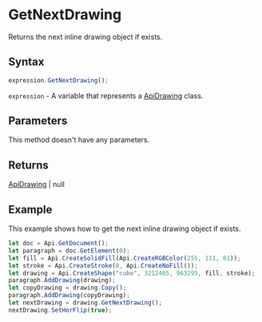 # GetNextDrawing

Returns the next inline drawing object if exists.

## Syntax

```javascript
expression.GetNextDrawing();
```

`expression` - A variable that represents a [ApiDrawing](../ApiDrawing.md) class.

## Parameters

This method doesn't have any parameters.

## Returns

[ApiDrawing](../../ApiDrawing/ApiDrawing.md) \| null

## Example

This example shows how to get the next inline drawing object if exists.

```javascript editor-docx
let doc = Api.GetDocument();
let paragraph = doc.GetElement(0);
let fill = Api.CreateSolidFill(Api.CreateRGBColor(255, 111, 61));
let stroke = Api.CreateStroke(0, Api.CreateNoFill());
let drawing = Api.CreateShape("cube", 3212465, 963295, fill, stroke);
paragraph.AddDrawing(drawing);
let copyDrawing = drawing.Copy();
paragraph.AddDrawing(copyDrawing);
let nextDrawing = drawing.GetNextDrawing();
nextDrawing.SetHorFlip(true);
```

